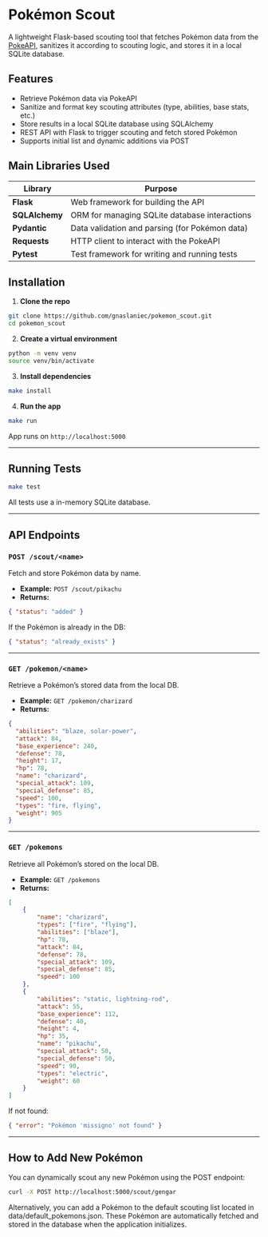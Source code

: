 # Pokémon Scout

A lightweight Flask-based scouting tool that fetches Pokémon data from the [PokeAPI](https://pokeapi.co/), sanitizes it according to scouting logic, and stores it in a local SQLite database.

## Features

- Retrieve Pokémon data via PokeAPI
- Sanitize and format key scouting attributes (type, abilities, base stats, etc.)
- Store results in a local SQLite database using SQLAlchemy
- REST API with Flask to trigger scouting and fetch stored Pokémon
- Supports initial list and dynamic additions via POST

## Main Libraries Used

| Library        | Purpose                                        |
| -------------- | ---------------------------------------------- |
| **Flask**      | Web framework for building the API             |
| **SQLAlchemy** | ORM for managing SQLite database interactions  |
| **Pydantic**   | Data validation and parsing (for Pokémon data) |
| **Requests**   | HTTP client to interact with the PokeAPI       |
| **Pytest**     | Test framework for writing and running tests   |


## Installation

1. **Clone the repo**

```bash
git clone https://github.com/gnaslaniec/pokemon_scout.git
cd pokemon_scout
```

2. **Create a virtual environment**

```bash
python -m venv venv
source venv/bin/activate
```

3. **Install dependencies**

```bash
make install
```

4. **Run the app**

```bash
make run
```

App runs on `http://localhost:5000`

---

## Running Tests

```bash
make test
```

All tests use a in-memory SQLite database.

---

## API Endpoints

### `POST /scout/<name>`

Fetch and store Pokémon data by name.

- **Example:** `POST /scout/pikachu`
- **Returns:**
```json
{ "status": "added" }
```

If the Pokémon is already in the DB:
```json
{ "status": "already_exists" }
```

---

### `GET /pokemon/<name>`

Retrieve a Pokémon’s stored data from the local DB.

- **Example:** `GET /pokemon/charizard`
- **Returns:**
```json
{
  "abilities": "blaze, solar-power",
  "attack": 84,
  "base_experience": 240,
  "defense": 78,
  "height": 17,
  "hp": 78,
  "name": "charizard",
  "special_attack": 109,
  "special_defense": 85,
  "speed": 100,
  "types": "fire, flying",
  "weight": 905
}
```

---

### `GET /pokemons`

Retrieve all Pokémon’s stored on the local DB.

- **Example:** `GET /pokemons`
- **Returns:**
```json
[
    {
        "name": "charizard",
        "types": ["fire", "flying"],
        "abilities": ["blaze"],
        "hp": 78,
        "attack": 84,
        "defense": 78,
        "special_attack": 109,
        "special_defense": 85,
        "speed": 100
    },
    {
        "abilities": "static, lightning-rod",
        "attack": 55,
        "base_experience": 112,
        "defense": 40,
        "height": 4,
        "hp": 35,
        "name": "pikachu",
        "special_attack": 50,
        "special_defense": 50,
        "speed": 90,
        "types": "electric",
        "weight": 60
    }
]
```

If not found:
```json
{ "error": "Pokémon 'missigno' not found" }
```

---

## How to Add New Pokémon

You can dynamically scout any new Pokémon using the POST endpoint:

```bash
curl -X POST http://localhost:5000/scout/gengar
```

Alternatively, you can add a Pokémon to the default scouting list located in data/default_pokemons.json. These Pokémon are automatically fetched and stored in the database when the application initializes.